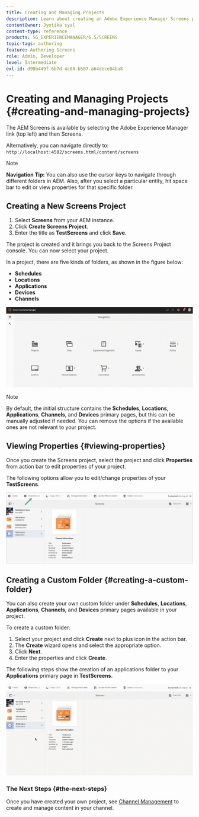 ```yaml
---
title: Creating and Managing Projects
description: Learn about creating an Adobe Experience Manager Screens project.
contentOwner: Jyotika syal
content-type: reference
products: SG_EXPERIENCEMANAGER/6.5/SCREENS
topic-tags: authoring
feature: Authoring Screens
role: Admin, Developer
level: Intermediate
exl-id: d98b449f-6b7d-4c08-b507-a64dece84ba8
---
```

# Creating and Managing Projects {#creating-and-managing-projects}

The AEM Screens is available by selecting the Adobe Experience Manager link (top left) and then Screens.

Alternatively, you can navigate directly to: `http://localhost:4502/screens.html/content/screens`

>[!NOTE]
>**Navigation Tip:**
>You can also use the cursor keys to navigate through different folders in AEM. Also, after you select a particular entity, hit space bar to edit or view properties for that specific folder.

## Creating a New Screens Project

1. Select **Screens** from your AEM instance.
1. Click **Create Screens Project**.
1. Enter the title as **TestScreens** and click **Save**.

The project is created and it brings you back to the Screens Project console. You can now select your project.

In a project, there are five kinds of folders, as shown in the figure below:

* **Schedules**
* **Locations**
* **Applications**
* **Devices**
* **Channels**

![player1](assets/create-project.gif)

>[!NOTE]
>
>By default, the initial structure contains the **Schedules**, **Locations**, **Applications**, **Channels**, and **Devices** primary pages, but this can be manually adjusted if needed. You can remove the options if the available ones are not relevant to your project.


## Viewing Properties {#viewing-properties}

Once you create the Screens project, select the project and click **Properties** from action bar to edit properties of your project.

The following options allow you to edit/change properties of your **TestScreens**.

![image](assets/create-project2.png)

## Creating a Custom Folder {#creating-a-custom-folder}

You can also create your own custom folder under **Schedules**, **Locations**, **Applications**, **Channels**, and **Devices** primary pages available in your project.

To create a custom folder:

1. Select your project and click **Create** next to plus icon in the action bar.
1. The **Create** wizard opens and select the appropriate option.
1. Click **Next**.
1. Enter the properties and click **Create**.

The following steps show the creation of an applications folder to your **Applications** primary page in **TestScreens**.

![player2-1](assets/create-project3.gif)

### The Next Steps {#the-next-steps}

Once you have created your own project, see [Channel Management](managing-channels.md) to create and manage content in your channel.

